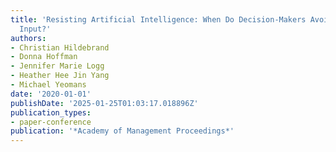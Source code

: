 ```yaml
---
title: 'Resisting Artificial Intelligence: When Do Decision-Makers Avoid or Use Algorithmic
  Input?'
authors:
- Christian Hildebrand
- Donna Hoffman
- Jennifer Marie Logg
- Heather Hee Jin Yang
- Michael Yeomans
date: '2020-01-01'
publishDate: '2025-01-25T01:03:17.018896Z'
publication_types:
- paper-conference
publication: '*Academy of Management Proceedings*'
---
```

